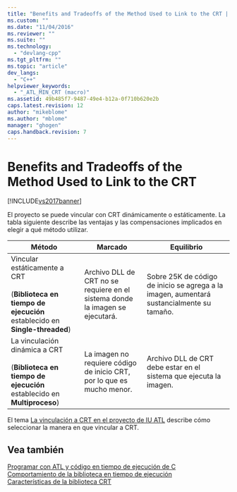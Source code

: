 ```yaml
---
title: "Benefits and Tradeoffs of the Method Used to Link to the CRT | Microsoft Docs"
ms.custom: ""
ms.date: "11/04/2016"
ms.reviewer: ""
ms.suite: ""
ms.technology: 
  - "devlang-cpp"
ms.tgt_pltfrm: ""
ms.topic: "article"
dev_langs: 
  - "C++"
helpviewer_keywords: 
  - "_ATL_MIN_CRT (macro)"
ms.assetid: 49b485f7-9487-49e4-b12a-0f710b620e2b
caps.latest.revision: 12
author: "mikeblome"
ms.author: "mblome"
manager: "ghogen"
caps.handback.revision: 7
---
```

# Benefits and Tradeoffs of the Method Used to Link to the CRT
[!INCLUDE[vs2017banner](../assembler/inline/includes/vs2017banner.md)]

El proyecto se puede vincular con CRT dinámicamente o estáticamente.  La tabla siguiente describe las ventajas y las compensaciones implicados en elegir a qué método utilizar.  
  
|Método|Marcado|Equilibrio|  
|------------|-------------|----------------|  
|Vincular estáticamente a CRT<br /><br /> \(**Biblioteca en tiempo de ejecución** establecido en **Single\-threaded**\)|Archivo DLL de CRT no se requiere en el sistema donde la imagen se ejecutará.|Sobre 25K de código de inicio se agrega a la imagen, aumentará sustancialmente su tamaño.|  
|La vinculación dinámica a CRT<br /><br /> \(**Biblioteca en tiempo de ejecución** establecido en **Multiproceso**\)|La imagen no requiere código de inicio CRT, por lo que es mucho menor.|Archivo DLL de CRT debe estar en el sistema que ejecuta la imagen.|  
  
 El tema [La vinculación a CRT en el proyecto de IU ATL](../atl/linking-to-the-crt-in-your-atl-project.md) describe cómo seleccionar la manera en que vincular a CRT.  
  
## Vea también  
 [Programar con ATL y código en tiempo de ejecución de C](../atl/programming-with-atl-and-c-run-time-code.md)   
 [Comportamiento de la biblioteca en tiempo de ejecución](../build/run-time-library-behavior.md)   
 [Características de la biblioteca CRT](../c-runtime-library/crt-library-features.md)